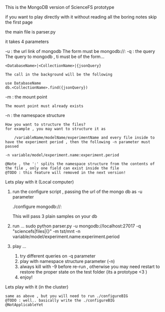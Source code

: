 This is the MongoDB version of ScienceFS prototype


if you want to play directly with it without reading all the boring notes skip the first page




the main file is parser.py

it takes 4 parameters

-u : the url link of mongodb 
	The form must be mongodb://<location>:<port>
-q : the query
	The query to mongodb , ti must be of the form...
	
	<DatabaseName>|<CollectionName>|{jsonQuery}

	The call in the background will be the following

	use DatabaseName
	db.<CollectionName>.find({jsonQuery})
-m : the mount point
	
	The mount point must already exists
-n : the namespace structure

	How you want to structure the files?
	for example , you may want to structure it as 

		/variableName/modelName/experimentName and every file inside to have the experiment period , then the following -n parameter must passed

	-n variable/model/experiment.name:experiment.period

	@Note , the ':' splits the namespace structure from the contents of the file , only one field can exist inside the file 
	@TODO : this feature will removed in the next version!


Lets play with it (Local computer)

1) run the configure script , passing the url of the mongo db as -u parameter

	./configure mongodb://<bla>:<blabla>

	This will pass 3 plain samples on your db

2) run ...
	sudo python parser.py -u mongodb://localhost:27017 -q "sciencefs|files|{}" -m tst/mnt -n variable/model/experiment.name:experiment.period

3) play ...

	1) try different queries on -q parameter 
	2) play with namespace structure parameter (-n)
	3) always kill with -9 before re-run , otherwise you may need restart to restore the proper state on the test folder (its a prototype <3 ) 
	4) enjoy!


Lets play with it (in the cluster) 

	same as above , but you will need to run ./configureBIG 
	@TODO : well.. basically write the ./configureBIG 
	@NotApplicableYet
	

	
